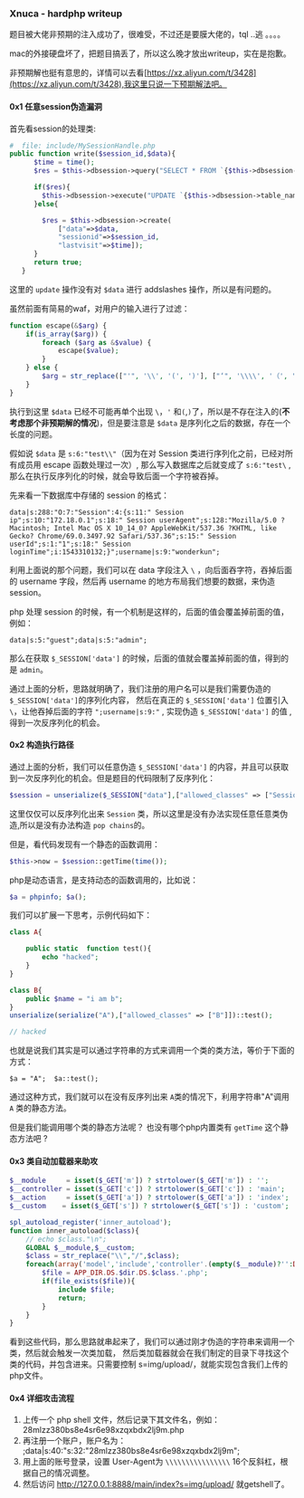 ### Xnuca - hardphp writeup

题目被大佬非预期的注入成功了，很难受，不过还是要膜大佬的，tql   ..逃 。。。。

mac的外接硬盘坏了，把题目搞丢了，所以这么晚才放出writeup，实在是抱歉。

非预期解也挺有意思的，详情可以去看[https://xz.aliyun.com/t/3428](https://xz.aliyun.com/t/3428),我这里只说一下预期解法吧。


#### 0x1 任意session伪造漏洞

首先看session的处理类:

```php
#  file: include/MySessionHandle.php
public function write($session_id,$data){
      $time = time();
      $res = $this->dbsession->query("SELECT * FROM `{$this->dbsession->table_name}` where `sessionid` = '{$session_id}' ");

      if($res){
        $this->dbsession->execute("UPDATE `{$this->dbsession->table_name}` SET `data` = '{$data}',`lastvisit` = '{$time}' where `sessionid` = '{$session_id}'");
      }else{

        $res = $this->dbsession->create(
            ["data"=>$data,
            "sessionid"=>$session_id,
            "lastvisit"=>$time]);
      }
      return true;
   } 
```

这里的 `update` 操作没有对 `$data` 进行 addslashes 操作，所以是有问题的。

虽然前面有简易的waf，对用户的输入进行了过滤：

```php
function escape(&$arg) {
    if(is_array($arg)) {
        foreach ($arg as &$value) {
            escape($value);
        }
    } else {
        $arg = str_replace(["'", '\\', '(', ')'], ["‘", '\\\\', '（', '）'], $arg);
    }
}
```
执行到这里 `$data` 已经不可能再单个出现 `\`，`'` 和`(`,`)`了，所以是不存在注入的(**不考虑那个非预期解的情况**)，但是要注意是 `$data` 是序列化之后的数据，存在一个长度的问题。

假如说 `$data` 是 `s:6:"test\\"`（因为在对 Session 类进行序列化之前，已经对所有成员用 escape 函数处理过一次）, 那么写入数据库之后就变成了 `s:6:"test\` , 那么在执行反序列化的时候，就会导致后面一个字符被吞掉。

先来看一下数据库中存储的 session 的格式：

```
data|s:288:"O:7:"Session":4:{s:11:" Session ip";s:10:"172.18.0.1";s:18:" Session userAgent";s:128:"Mozilla/5.0 ?Macintosh; Intel Mac OS X 10_14_0? AppleWebKit/537.36 ?KHTML, like Gecko? Chrome/69.0.3497.92 Safari/537.36";s:15:" Session userId";s:1:"1";s:18:" Session loginTime";i:1543310132;}";username|s:9:"wonderkun"; 
```

利用上面说的那个问题，我们可以在 data 字段注入 `\` ，向后面吞字符，吞掉后面的 username 字段，然后再 username 的地方布局我们想要的数据，来伪造session。 

php 处理 session 的时候，有一个机制是这样的，后面的值会覆盖掉前面的值，例如：

```
data|s:5:"guest";data|s:5:"admin";
```

那么在获取 `$_SESSION['data']` 的时候，后面的值就会覆盖掉前面的值，得到的是 `admin`。 

通过上面的分析，思路就明确了，我们注册的用户名可以是我们需要伪造的 `$_SESSION['data']`的序列化内容， 然后在真正的 `$_SESSION['data']` 位置引入 `\`，让他吞掉后面的字符 `";username|s:9:"` , 实现伪造 `$_SESSION['data']` 的值 ,得到一次反序列化的机会。 


#### 0x2 构造执行路径 


通过上面的分析，我们可以任意伪造 `$_SESSION['data']` 的内容，并且可以获取到一次反序列化的机会。但是题目的代码限制了反序列化：

```php
$session = unserialize($_SESSION["data"],["allowed_classes" => ["Session"]]);
```

这里仅仅可以反序列化出来 `Session` 类，所以这里是没有办法实现任意任意类伪造,所以是没有办法构造 `pop chains`的。 

但是，看代码发现有一个静态的函数调用：

```php
$this->now = $session::getTime(time());
```

php是动态语言，是支持动态的函数调用的，比如说：

```php
$a = phpinfo; $a();
```

我们可以扩展一下思考，示例代码如下：

```php 
class A{

    public static  function test(){
        echo "hacked";
    }
}

class B{
    public $name = "i am b";
}
unserialize(serialize("A"),["allowed_classes" => ["B"]])::test();

// hacked
```
也就是说我们其实是可以通过字符串的方式来调用一个类的类方法，等价于下面的方式：
```
$a = "A";  $a::test();
```
通过这种方式，我们就可以在没有反序列出来 `A`类的情况下，利用字符串"A"调用 `A` 类的静态方法。

但是我们能调用哪个类的静态方法呢？ 也没有哪个php内置类有 `getTime` 这个静态方法吧 ? 


#### 0x3 类自动加载器来助攻

```php
$__module     = isset($_GET['m']) ? strtolower($_GET['m']) : '';
$__controller = isset($_GET['c']) ? strtolower($_GET['c']) : 'main';
$__action     = isset($_GET['a']) ? strtolower($_GET['a']) : 'index';
$__custom    = isset($_GET['s']) ? strtolower($_GET['s']) : 'custom';

spl_autoload_register('inner_autoload');
function inner_autoload($class){
	// echo $class."\n";
	GLOBAL $__module,$__custom;
	$class = str_replace("\\","/",$class);
	foreach(array('model','include','controller'.(empty($__module)?'':DS.$__module),$__custom) as $dir){
		$file = APP_DIR.DS.$dir.DS.$class.'.php';
		if(file_exists($file)){
			include $file;
			return;
		}
	}
}
```

看到这些代码，那么思路就串起来了，我们可以通过刚才伪造的字符串来调用一个类，然后就会触发一次类加载，
然后类加载器就会在我们制定的目录下寻找这个类的代码，并包含进来。只需要控制 s=img/upload/，就能实现包含我们上传的php文件。


#### 0x4 详细攻击流程 

1. 上传一个 php shell 文件，然后记录下其文件名，例如： 28mlzz380bs8e4sr6e98xzqxbdx2lj9m.php
2. 再注册一个账户，账户名为： ;data|s:40:"s:32:"28mlzz380bs8e4sr6e98xzqxbdx2lj9m";
3. 用上面的账号登录，设置 User-Agent为 `\\\\\\\\\\\\\\\\` 16个反斜杠，根据自己的情况调整。
4. 然后访问 http://127.0.0.1:8888/main/index?s=img/upload/ 就getshell了。